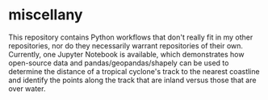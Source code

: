 # miscellany

This repository contains Python workflows that don't really fit in my other repositories, nor do they necessarily warrant repositories of their own. Currently, one Jupyter Notebook is available, which demonstrates how open-source data and pandas/geopandas/shapely can be used to determine the distance of a tropical cyclone's track to the nearest coastline and identify the points along the track that are inland versus those that are over water.
